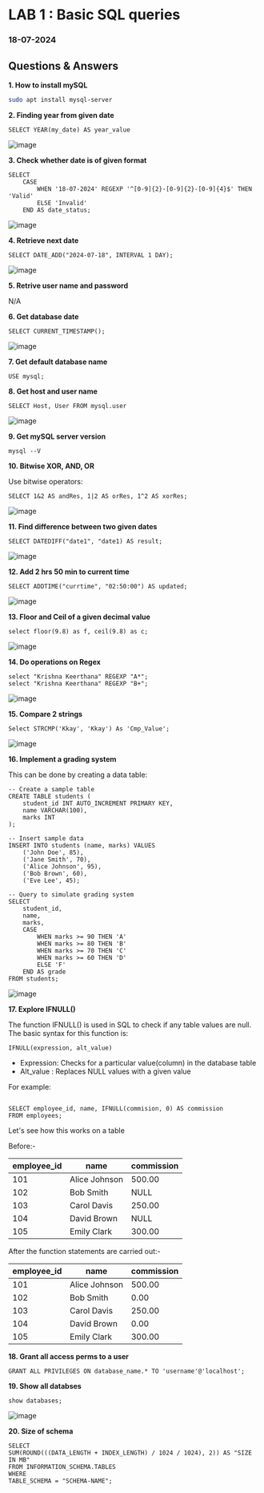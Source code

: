 # LAB 1 : Basic SQL queries
### 18-07-2024

## Questions & Answers

**1. How to install mySQL**

```bash
sudo apt install mysql-server

```

**2. Finding year from given date**

```mySQL
SELECT YEAR(my_date) AS year_value

```
![image](https://github.com/user-attachments/assets/42c19469-48da-4db3-9cd2-e32accc2a54a)


**3. Check whether date is of given format**

```mySQL
SELECT
    CASE
        WHEN '18-07-2024' REGEXP '^[0-9]{2}-[0-9]{2}-[0-9]{4}$' THEN 'Valid'
        ELSE 'Invalid'
    END AS date_status;

```
![image](https://github.com/user-attachments/assets/6ae46e6a-c1ba-4356-bfcd-eba734899537)

**4. Retrieve next date**

```mySQL
SELECT DATE_ADD("2024-07-18", INTERVAL 1 DAY);
```
![image](https://github.com/user-attachments/assets/c10f1c72-77b3-42cf-8fed-4f4bd1714956)


**5. Retrive user name and password**

N/A


**6. Get database date**

```mySQL
SELECT CURRENT_TIMESTAMP();
```

![image](https://github.com/user-attachments/assets/efc2b724-39f7-4766-bfce-f563a15f65ba)


**7. Get default database name**

```mySQL
USE mysql;
```



**8. Get host and user name**

```mySQL
SELECT Host, User FROM mysql.user
```
![image](https://github.com/user-attachments/assets/e0485cd9-8eee-4e84-ba7a-6973ed7427b0)


**9. Get mySQL server version**

```mySQL
mysql --V
```

**10. Bitwise XOR, AND, OR**

Use bitwise operators: 

```mySQL
SELECT 1&2 AS andRes, 1|2 AS orRes, 1^2 AS xorRes;
```
![image](https://github.com/user-attachments/assets/ab5dcf1d-525f-42b5-bc4a-8e969dd9574c)


**11. Find difference between two given dates**
```mySQL
SELECT DATEDIFF("date1", "date1) AS result;
```

![image](https://github.com/user-attachments/assets/db8b8617-c1a5-45a8-b61b-8708a46e316a)


**12. Add 2 hrs 50 min to current time**

```mySQL
SELECT ADDTIME("currtime", "02:50:00") AS updated;
```

![image](https://github.com/user-attachments/assets/57dd69be-de65-4e5a-93cb-fade6c7e5558)


**13. Floor and Ceil of a given decimal value**

```mySQL
select floor(9.8) as f, ceil(9.8) as c;
```

![image](https://github.com/user-attachments/assets/61f40e0e-ccf7-4bcc-a7b3-75efb5084d04)


**14. Do operations on Regex**
```mySQL
select "Krishna Keerthana" REGEXP "A*";
select "Krishna Keerthana" REGEXP "B+";

```

![image](https://github.com/user-attachments/assets/399a8d1e-bd40-4173-88fe-c5c0c0865103)


**15. Compare 2 strings**

```mySQL
Select STRCMP('Kkay', 'Kkay') As 'Cmp_Value';
```

![image](https://github.com/user-attachments/assets/58a6864c-46e9-470f-8962-37cd18e83436)


**16. Implement a grading system**

This can be done by creating a data table:

```mySQL
-- Create a sample table
CREATE TABLE students (
    student_id INT AUTO_INCREMENT PRIMARY KEY,
    name VARCHAR(100),
    marks INT
);

-- Insert sample data
INSERT INTO students (name, marks) VALUES
    ('John Doe', 85),
    ('Jane Smith', 70),
    ('Alice Johnson', 95),
    ('Bob Brown', 60),
    ('Eve Lee', 45);

-- Query to simulate grading system
SELECT 
    student_id,
    name,
    marks,
    CASE
        WHEN marks >= 90 THEN 'A'
        WHEN marks >= 80 THEN 'B'
        WHEN marks >= 70 THEN 'C'
        WHEN marks >= 60 THEN 'D'
        ELSE 'F'
    END AS grade
FROM students;
```

![image](https://github.com/user-attachments/assets/95f2e3f0-d72e-431c-8c5a-8d85e02d0263)


**17. Explore IFNULL()**

The function IFNULL() is used in SQL to check if any table values are null. The basic syntax for this function is:

```mySQL
IFNULL(expression, alt_value)
```
- Expression: Checks for a particular value(column) in the database table
- Alt_value : Replaces NULL values with a given value

For example:

```mySQL

SELECT employee_id, name, IFNULL(commision, 0) AS commission
FROM employees;
```

Let's see how this works on a table

Before:-

| employee_id | name          | commission |
|-------------|---------------|------------|
| 101         | Alice Johnson | 500.00     |
| 102         | Bob Smith     | NULL       |
| 103         | Carol Davis   | 250.00     |
| 104         | David Brown   | NULL       |
| 105         | Emily Clark   | 300.00     |

After the function statements are carried out:-

| employee_id | name          | commission |
|-------------|---------------|------------|
| 101         | Alice Johnson | 500.00     |
| 102         | Bob Smith     | 0.00       |
| 103         | Carol Davis   | 250.00     |
| 104         | David Brown   | 0.00       |
| 105         | Emily Clark   | 300.00     |



**18. Grant all access perms to a user**
```mySQL
GRANT ALL PRIVILEGES ON database_name.* TO 'username'@'localhost';
```


**19. Show all databses**

```mySQL
show databases;
```

![image](https://github.com/user-attachments/assets/df769509-6d81-4d37-9945-4e1772feb5f4)


**20. Size of schema**

```mySQL
SELECT
SUM(ROUND(((DATA_LENGTH + INDEX_LENGTH) / 1024 / 1024), 2)) AS "SIZE IN MB"
FROM INFORMATION_SCHEMA.TABLES
WHERE
TABLE_SCHEMA = "SCHEMA-NAME";
```
